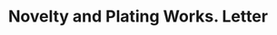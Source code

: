 ---
doi: 10.7916/D8446ZMK
date_other: '1890'
date_other_textual: 1890-1899
form: correspondence
genre:
- Letters (correspondence)
name:
- Novelty and Plating Works
object_in_context_url: https://biggert.cul.columbia.edu/items/view/ave_biggert_01723
subject_hierarchical_geographic:
- San Francisco, California, United States
subject_name:
- Novelty and Plating Works
title: Novelty and Plating Works. Letter
sort_title: Novelty and Plating Works. Letter
call_number: ave_biggert_01723
coordinates:
- 37.78333333333333,-122.41666666666667
pid: ave_biggert_01723
identifiers: ave_biggert_01723
thumbnail: https://derivativo-2.library.columbia.edu/iiif/2/ldpd:490853/full/!256,256/0/native.jpg
permalink: /biggert/ave_biggert_01723/
layout: iiif-image-page
---